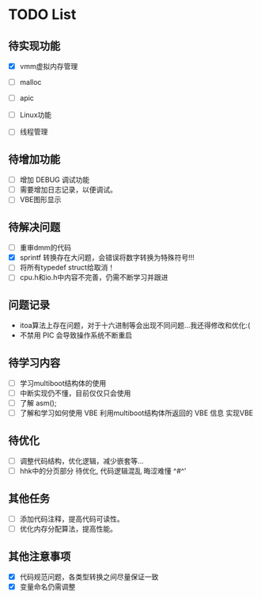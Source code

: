 # TODO List

## 待实现功能
- [X] vmm虚拟内存管理
- [ ] malloc
- [ ] apic
- [ ] Linux功能
- [ ] 线程管理


## 待增加功能
- [ ] 增加 DEBUG 调试功能
- [ ] 需要增加日志记录，以便调试。
- [ ] VBE图形显示

## 待解决问题
- [ ] 重审dmm的代码
- [X] sprintf 转换存在大问题，会错误将数字转换为特殊符号!!!
- [ ] 将所有typedef struct给取消！
- [ ] cpu.h和io.h中内容不完善，仍需不断学习并跟进

## 问题记录
  * itoa算法上存在问题，对于十六进制等会出现不同问题...我还得修改和优化:(
  * 不禁用 PIC 会导致操作系统不断重启

## 待学习内容
- [ ] 学习multiboot结构体的使用
- [ ] 中断实现仍不懂，目前仅仅只会使用
- [ ] 了解 asm();
- [ ] 了解和学习如何使用 VBE 利用multiboot结构体所返回的 VBE 信息 实现VBE

## 待优化
- [ ] 调整代码结构，优化逻辑，减少嵌套等...
- [ ] hhk中的分页部分 待优化, 代码逻辑混乱 晦涩难懂 ^#^'

## 其他任务
- [ ] 添加代码注释，提高代码可读性。
- [ ] 优化内存分配算法，提高性能。

## 其他注意事项
- [X] 代码规范问题，各类型转换之间尽量保证一致
- [X] 变量命名仍需调整